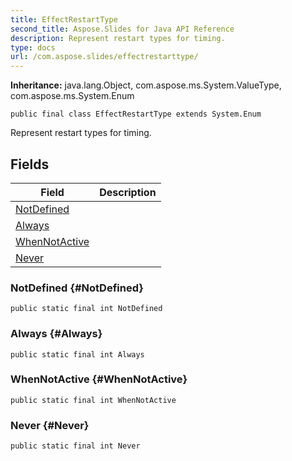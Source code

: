 ```yaml
---
title: EffectRestartType
second_title: Aspose.Slides for Java API Reference
description: Represent restart types for timing.
type: docs
url: /com.aspose.slides/effectrestarttype/
---
```

**Inheritance:**
java.lang.Object, com.aspose.ms.System.ValueType, com.aspose.ms.System.Enum
```
public final class EffectRestartType extends System.Enum
```

Represent restart types for timing.
## Fields

| Field | Description |
| --- | --- |
| [NotDefined](#NotDefined) |  |
| [Always](#Always) |  |
| [WhenNotActive](#WhenNotActive) |  |
| [Never](#Never) |  |
### NotDefined {#NotDefined}
```
public static final int NotDefined
```




### Always {#Always}
```
public static final int Always
```




### WhenNotActive {#WhenNotActive}
```
public static final int WhenNotActive
```




### Never {#Never}
```
public static final int Never
```




